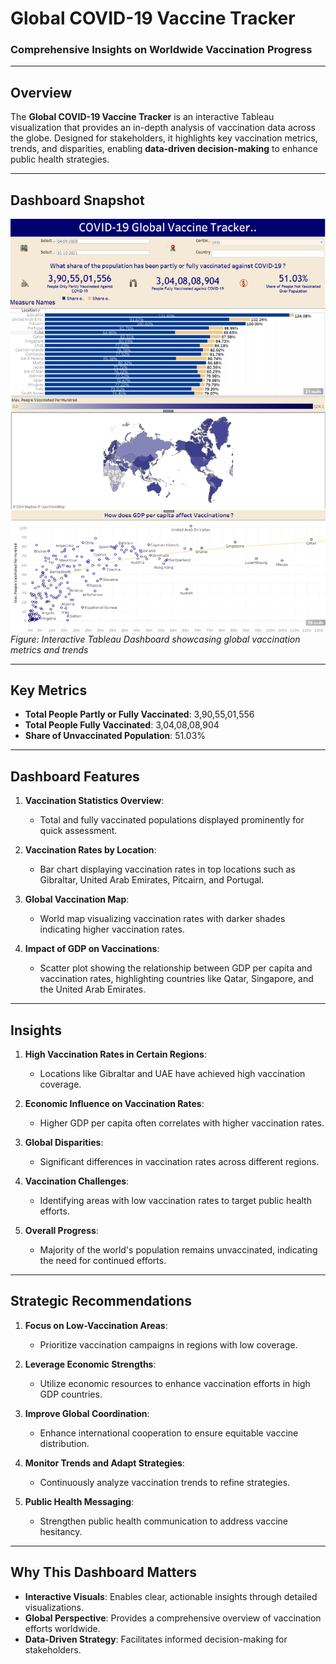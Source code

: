 # **Global COVID-19 Vaccine Tracker**  
### **Comprehensive Insights on Worldwide Vaccination Progress**  

---

## **Overview**  
The **Global COVID-19 Vaccine Tracker** is an interactive Tableau visualization that provides an in-depth analysis of vaccination data across the globe. Designed for stakeholders, it highlights key vaccination metrics, trends, and disparities, enabling **data-driven decision-making** to enhance public health strategies.

---

## **Dashboard Snapshot**  

![COVID-19 Global Vaccine Tracker](Dashboard_Image.png)  
*Figure: Interactive Tableau Dashboard showcasing global vaccination metrics and trends*  

---

## **Key Metrics**  
- **Total People Partly or Fully Vaccinated**: 3,90,55,01,556  
- **Total People Fully Vaccinated**: 3,04,08,08,904  
- **Share of Unvaccinated Population**: 51.03%  

---

## **Dashboard Features**  

1. **Vaccination Statistics Overview**:  
   - Total and fully vaccinated populations displayed prominently for quick assessment.  

2. **Vaccination Rates by Location**:  
   - Bar chart displaying vaccination rates in top locations such as Gibraltar, United Arab Emirates, Pitcairn, and Portugal.  

3. **Global Vaccination Map**:  
   - World map visualizing vaccination rates with darker shades indicating higher vaccination rates.  

4. **Impact of GDP on Vaccinations**:  
   - Scatter plot showing the relationship between GDP per capita and vaccination rates, highlighting countries like Qatar, Singapore, and the United Arab Emirates.  

---

## **Insights**  

1. **High Vaccination Rates in Certain Regions**:  
   - Locations like Gibraltar and UAE have achieved high vaccination coverage.  

2. **Economic Influence on Vaccination Rates**:  
   - Higher GDP per capita often correlates with higher vaccination rates.  

3. **Global Disparities**:  
   - Significant differences in vaccination rates across different regions.  

4. **Vaccination Challenges**:  
   - Identifying areas with low vaccination rates to target public health efforts.  

5. **Overall Progress**:  
   - Majority of the world's population remains unvaccinated, indicating the need for continued efforts.

---

## **Strategic Recommendations**  

1. **Focus on Low-Vaccination Areas**:  
   - Prioritize vaccination campaigns in regions with low coverage.  

2. **Leverage Economic Strengths**:  
   - Utilize economic resources to enhance vaccination efforts in high GDP countries.  

3. **Improve Global Coordination**:  
   - Enhance international cooperation to ensure equitable vaccine distribution.  

4. **Monitor Trends and Adapt Strategies**:  
   - Continuously analyze vaccination trends to refine strategies.  

5. **Public Health Messaging**:  
   - Strengthen public health communication to address vaccine hesitancy.

---

## **Why This Dashboard Matters**  
- **Interactive Visuals**: Enables clear, actionable insights through detailed visualizations.  
- **Global Perspective**: Provides a comprehensive overview of vaccination efforts worldwide.  
- **Data-Driven Strategy**: Facilitates informed decision-making for stakeholders.  
